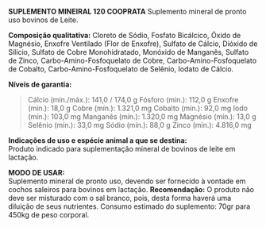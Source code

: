 ﻿**SUPLEMENTO MINEIRAL 120 COOPRATA**
Suplemento mineral de pronto uso bovinos de Leite.
 
**Composição qualitativa:**
Cloreto de Sódio, Fosfato Bicálcico, Óxido de Magnésio, Enxofre Ventilado (Flor de Enxofre), Sulfato de Cálcio, Dióxido de Silício, Sulfato de Cobre Monohidratado, Monóxido de Manganês, Sulfato de Zinco, Carbo-Amino-Fosfoquelato de Cobre, Carbo-Amino-Fosfoquelato de Cobalto, Carbo-Amino-Fosfoquelato de Selênio, Iodato de Cálcio.

**Níveis de garantia:**  
>Cálcio (mín./máx.): 141,0 / 174,0 g
>Fósforo (mín.): 112,0 g
>Enxofre (mín.): 18,0 g
>Cobre (mín.): 1.321,0 mg
>Cobalto (mín.): 92,0 mg
>Iodo (mín.): 103,0 mg
>Manganês (mín.): 1.320,0 mg
>Magnésio (mín.): 13,0 g
>Selênio (mín.): 33,0 mg
>Sódio (mín.): 88,0 g
>Zinco (mín.): 4.816,0 mg

**Indicações de uso e espécie animal a que se destina:**    
Produto indicado para suplementação mineral de bovinos de leite em lactação.

**MODO DE USAR:**    
Suplemento mineral de pronto uso, devendo ser fornecido à vontade em cochos saleiros para bovinos em lactação.
**Recomendação:** O produto não deve ser misturado com o sal branco, pois, desta forma haverá uma diluição de seus nutrientes. Consumo estimado do suplemento: 70gr para 450kg de peso corporal.



